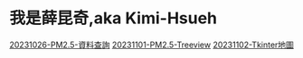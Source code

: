 # 我是薛昆奇,aka Kimi-Hsueh

[20231026-PM2.5-資料查詢](https://github.com/roberthsu2003/__11209python_school__/tree/main/%E5%AD%B8%E5%93%A1%E8%B3%87%E6%96%99/%E8%96%9B%E6%98%86%E5%A5%87/20231026_homework)
[20231101-PM2.5-Treeview](https://github.com/roberthsu2003/__11209python_school__/tree/main/%E5%AD%B8%E5%93%A1%E8%B3%87%E6%96%99/%E8%96%9B%E6%98%86%E5%A5%87/20231101-homework)
[20231102-Tkinter地圖](https://github.com/Kimi-Hsueh/__11209python_school__/tree/main/%E5%AD%B8%E5%93%A1%E8%B3%87%E6%96%99/%E8%96%9B%E6%98%86%E5%A5%87/20231102-map)
